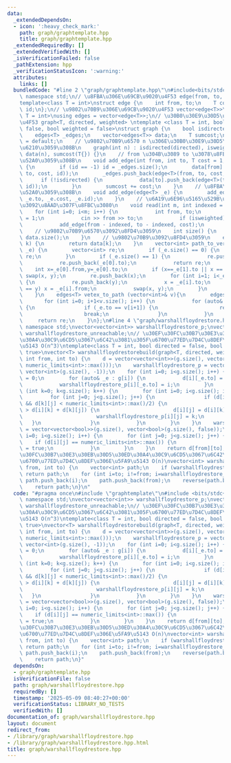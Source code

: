 ```yaml
---
data:
  _extendedDependsOn:
  - icon: ':heavy_check_mark:'
    path: graph/graphtemplate.hpp
    title: graph/graphtemplate.hpp
  _extendedRequiredBy: []
  _extendedVerifiedWith: []
  _isVerificationFailed: false
  _pathExtension: hpp
  _verificationStatusIcon: ':warning:'
  attributes:
    links: []
  bundledCode: "#line 2 \"graph/graphtemplate.hpp\"\n#include<bits/stdc++.h>\nusing\
    \ namespace std;\n// \u8FBA\u306E\u69CB\u9020\u4F53 edge(from, to, cost, id)\n\
    template<class T = int>\nstruct edge {\n    int from, to;\n    T cost;\n    int\
    \ id;\n};\n// \u9802\u70B9\u306E\u69CB\u9020\u4F53 vector<edge<T>>\ntemplate<class\
    \ T = int>\nusing edges = vector<edge<T>>;\n// \u30B0\u30E9\u30D5\u306E\u69CB\u9020\
    \u4F53 graph<T, directed, weighted> \ntemplate <class T = int, bool directed =\
    \ false, bool weighted = false>\nstruct graph {\n    bool isdirected, isweighted;\n\
    \    edges<T> _edges;\n    vector<edges<T>> data;\n    T sumcost;\n    graph()\
    \ = default;\n    // \u9802\u70B9\u6570 n \u306E\u30B0\u30E9\u30D5\u3092\u4F5C\
    \u6210\u3059\u308B\n    graph(int n) : isdirected(directed), isweighted(weighted),\
    \ data(n), sumcost(T{}) {}\n    // from \u304B\u3089 to \u3078\u8FBA\u3092\u8FFD\
    \u52A0\u3059\u308B\n    void add_edge(int from, int to, T cost = 1, int id = -1)\
    \ {\n        if (id == -1) id = _edges.size();\n        data[from].push_back(edge<T>(from,\
    \ to, cost, id));\n        _edges.push_back(edge<T>(from, to, cost, id));\n  \
    \      if (!isdirected) {\n            data[to].push_back(edge<T>(to, from, cost,\
    \ id));\n        }\n        sumcost += cost;\n    }\n    // \u8FBA\u3092\u8FFD\
    \u52A0\u3059\u308B\n    void add_edge(edge<T> _e) {\n        add_edge(_e.from,\
    \ _e.to, _e.cost, _e.id);\n    }\n    // \u6A19\u6E96\u5165\u529B\u304B\u3089\u8FBA\
    \u3092\u8AAD\u307F\u8FBC\u3080\n    void read(int m, int indexed = 1) {\n    \
    \    for (int i=0; i<m; i++) {\n            int from, to;\n            T cost\
    \ = 1;\n            cin >> from >> to;\n            if (isweighted) cin >> cost;\n\
    \            add_edge(from - indexed, to - indexed, cost);\n        }\n    }\n\
    \    // \u9802\u70B9\u6570\u3092\u8FD4\u3059\n    int size() {\n        return\
    \ data.size();\n    }\n    // \u9802\u70B9\u3092\u8FD4\u3059\n    edges<T> operator[](int\
    \ k) {\n        return data[k];\n    }\n    vector<int> path_to_vertex(edges<T>&\
    \ _e) {\n        vector<int> re;\n        if (_e.size() == 0) {\n            return\
    \ re;\n        }\n        if (_e.size() == 1) {\n            re.push_back(_e[0].from);\n\
    \            re.push_back(_e[0].to);\n            return re;\n        }\n    \
    \    int x=_e[0].from,y=_e[0].to;\n        if (x==_e[1].to || x == _e[1].from)\
    \ swap(x, y);\n        re.push_back(x);\n        for (int i=1; i<_e.size(); i++)\
    \ {\n            re.push_back(y);\n            x = _e[i].to;\n            if (x\
    \ == y) x = _e[i].from;\n            swap(x, y);\n        }\n        return re;\n\
    \    }\n    edges<T> vetex_to_path (vector<int>& v){\n        edges<T> re;\n \
    \       for (int i=0; i+1<v.size(); i++) {\n            for (auto& _e : this[v[i]])\
    \ {\n                if (_e.to == v[i+1]) {\n                    re.push_back(_e);\n\
    \                    break;\n                }\n            }\n        }\n   \
    \     return re;\n    }\n};\n#line 4 \"graph/warshallfloydrestore.hpp\"\nusing\
    \ namespace std;\nvector<vector<int>> warshallfloydrestore_p;\nvector<vector<bool>>\
    \ warshallfloydrestore_unreachable;\n// \u30EF\u30FC\u30B7\u30E3\u30EB\u30D5\u30ED\
    \u30A4\u30C9\u6CD5\u3067\u6C42\u3081\u305F\u6700\u77ED\u7D4C\u8DEF\u306E\u5FA9\
    \u5143 O(n^3)\ntemplate<class T = int, bool directed = false, bool weighted =\
    \ true>\nvector<T> warshallfloydrestorebuild(graph<T, directed, weighted>& g,\
    \ int from, int to) {\n    d = vector<vector<int>>(g.size(), vector<int>(g.size(),\
    \ numeric_limits<int>::max()));\n    warshallfloydrestore_p = vector<vector<int>>(g.size(),\
    \ vector<int>(g.size(), -1));\n    for (int i=0; i<g.size(); i++) {\n        d[i][i]\
    \ = 0;\n        for (auto& _e : g[i]) {\n            d[i][_e.to] = _e.cost;\n\
    \            warshallfloydrestore_p[i][_e.to] = i;\n        }\n    }\n    for\
    \ (int k=0; k<g.size(); k++) {\n        for (int i=0; i<g.size(); i++) {\n   \
    \         for (int j=0; j<g.size(); j++) {\n                if (d[i][k] < numeric_limits<int>::max()/2\
    \ && d[k][j] < numeric_limits<int>::max()/2) {\n                    if (d[i][j]\
    \ > d[i][k] + d[k][j]) {\n                        d[i][j] = d[i][k] + d[k][j];\n\
    \                        warshallfloydrestore_p[i][j] = k;\n                 \
    \   }\n                }\n            }\n        }\n    }\n    warshallfloydrestore_unreachable\
    \ = vector<vector<bool>>(g.size(), vector<bool>(g.size(), false));\n    for (int\
    \ i=0; i<g.size(); i++) {\n        for (int j=0; j<g.size(); j++) {\n        \
    \    if (d[i][j] == numeric_limits<int>::max()) {\n                warshallfloydrestore_unreachable[i][j]\
    \ = true;\n            }\n        }\n    }\n    return d[from][to];\n}\n// \u30EF\
    \u30FC\u30B7\u30E3\u30EB\u30D5\u30ED\u30A4\u30C9\u6CD5\u3067\u6C42\u3081\u305F\
    \u6700\u77ED\u7D4C\u8DEF\u306E\u5FA9\u5143 O(n)\nvector<int> warshallfloydrestore(int\
    \ from, int to) {\n    vector<int> path;\n    if (warshallfloydrestore_unreachable[from][to])\
    \ return path;\n    for (int i=to; i!=from; i=warshallfloydrestore_p[from][i])\
    \ path.push_back(i);\n    path.push_back(from);\n    reverse(path.begin(), path.end());\n\
    \    return path;\n}\n"
  code: "#pragma once\n#include \"graphtemplate\"\n#include <bits/stdc++.h>\nusing\
    \ namespace std;\nvector<vector<int>> warshallfloydrestore_p;\nvector<vector<bool>>\
    \ warshallfloydrestore_unreachable;\n// \u30EF\u30FC\u30B7\u30E3\u30EB\u30D5\u30ED\
    \u30A4\u30C9\u6CD5\u3067\u6C42\u3081\u305F\u6700\u77ED\u7D4C\u8DEF\u306E\u5FA9\
    \u5143 O(n^3)\ntemplate<class T = int, bool directed = false, bool weighted =\
    \ true>\nvector<T> warshallfloydrestorebuild(graph<T, directed, weighted>& g,\
    \ int from, int to) {\n    d = vector<vector<int>>(g.size(), vector<int>(g.size(),\
    \ numeric_limits<int>::max()));\n    warshallfloydrestore_p = vector<vector<int>>(g.size(),\
    \ vector<int>(g.size(), -1));\n    for (int i=0; i<g.size(); i++) {\n        d[i][i]\
    \ = 0;\n        for (auto& _e : g[i]) {\n            d[i][_e.to] = _e.cost;\n\
    \            warshallfloydrestore_p[i][_e.to] = i;\n        }\n    }\n    for\
    \ (int k=0; k<g.size(); k++) {\n        for (int i=0; i<g.size(); i++) {\n   \
    \         for (int j=0; j<g.size(); j++) {\n                if (d[i][k] < numeric_limits<int>::max()/2\
    \ && d[k][j] < numeric_limits<int>::max()/2) {\n                    if (d[i][j]\
    \ > d[i][k] + d[k][j]) {\n                        d[i][j] = d[i][k] + d[k][j];\n\
    \                        warshallfloydrestore_p[i][j] = k;\n                 \
    \   }\n                }\n            }\n        }\n    }\n    warshallfloydrestore_unreachable\
    \ = vector<vector<bool>>(g.size(), vector<bool>(g.size(), false));\n    for (int\
    \ i=0; i<g.size(); i++) {\n        for (int j=0; j<g.size(); j++) {\n        \
    \    if (d[i][j] == numeric_limits<int>::max()) {\n                warshallfloydrestore_unreachable[i][j]\
    \ = true;\n            }\n        }\n    }\n    return d[from][to];\n}\n// \u30EF\
    \u30FC\u30B7\u30E3\u30EB\u30D5\u30ED\u30A4\u30C9\u6CD5\u3067\u6C42\u3081\u305F\
    \u6700\u77ED\u7D4C\u8DEF\u306E\u5FA9\u5143 O(n)\nvector<int> warshallfloydrestore(int\
    \ from, int to) {\n    vector<int> path;\n    if (warshallfloydrestore_unreachable[from][to])\
    \ return path;\n    for (int i=to; i!=from; i=warshallfloydrestore_p[from][i])\
    \ path.push_back(i);\n    path.push_back(from);\n    reverse(path.begin(), path.end());\n\
    \    return path;\n}"
  dependsOn:
  - graph/graphtemplate.hpp
  isVerificationFile: false
  path: graph/warshallfloydrestore.hpp
  requiredBy: []
  timestamp: '2025-05-09 08:40:27+00:00'
  verificationStatus: LIBRARY_NO_TESTS
  verifiedWith: []
documentation_of: graph/warshallfloydrestore.hpp
layout: document
redirect_from:
- /library/graph/warshallfloydrestore.hpp
- /library/graph/warshallfloydrestore.hpp.html
title: graph/warshallfloydrestore.hpp
---
```


